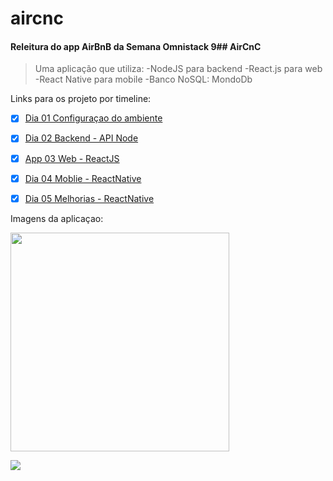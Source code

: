 # aircnc



#### Releitura do app AirBnB da Semana Omnistack 9## AirCnC


> Uma aplicação que utiliza:
-NodeJS para backend
-React.js para web
-React Native para mobile
-Banco NoSQL: MondoDb



Links para os projeto por timeline:

- [x] [Dia 01 Configuraçao do ambiente](https://github.com/gortaina/aircnc/enviroment.md)

- [x] [Dia 02 Backend - API Node](https://github.com/gortaina/aircnc/day02)

- [x] [App 03 Web - ReactJS](https://github.com/gortaina/aircnc/day03)

- [x] [Dia 04 Moblie - ReactNative](https://github.com/gortaina/aircnc/day04)

- [x] [Dia 05 Melhorias - ReactNative](https://github.com/gortaina/aircnc/day05)


Imagens da aplicaçao:

<img src="/img/" width="350"> 

![](/github/aircnc.png)
